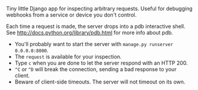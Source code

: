Tiny little Django app for inspecting arbitrary requests. Useful for debugging
webhooks from a service or device you don't control.

Each time a request is made, the server drops into a pdb interactive shell.
See http://docs.python.org/library/pdb.html for more info about pdb.

- You'll probably want to start the server with `manage.py runserver 0.0.0.0:8000`.
- The `request` is available for your inspection.
- Type `c` when you are done to let the server respond with an HTTP 200.
- `^C` or `^D` will break the connection, sending a bad response to your client.
- Beware of client-side timeouts. The server will not timeout on its own.
